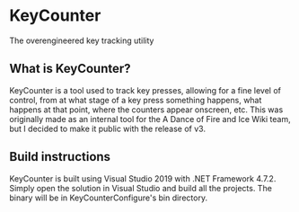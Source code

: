 # KeyCounter
The overengineered key tracking utility

## What is KeyCounter?
KeyCounter is a tool used to track key presses, allowing for a fine level of control, from at what stage of a key press something happens, what happens at that point, where the counters appear onscreen, etc. This was originally made as an internal tool for the A Dance of Fire and Ice Wiki team, but I decided to make it public with the release of v3.

## Build instructions
KeyCounter is built using Visual Studio 2019 with .NET Framework 4.7.2. Simply open the solution in Visual Studio and build all the projects. The binary will be in KeyCounterConfigure's bin directory.
